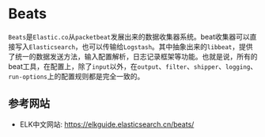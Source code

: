 # Beats

`Beats`是`Elastic.co`从`packetbeat`发展出来的数据收集器系统。beat收集器可以直接写入`Elasticsearch`，也可以传输给`Logstash`。其中抽象出来的`libbeat`，提供了统一的数据发送方法，输入配置解析，日志记录框架等功能。也就是说，所有的beat工具，在配置上，除了`input`以外，在`output`、`filter`、`shipper`、`logging`、`run-options`上的配置规则都是完全一致的。


## 参考网站
* ELK中文网站: https://elkguide.elasticsearch.cn/beats/